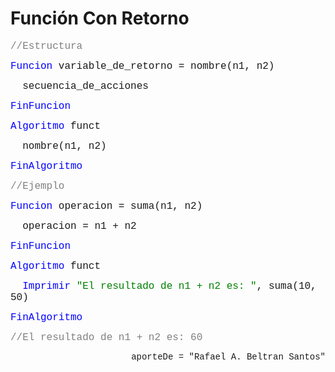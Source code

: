 # Función Con Retorno

<font face="courier new" color="grey" size=3>//Estructura</font>

<font face="courier new" color="blue" size=3>Funcion </font><font face="courier new" size=3>variable_de_retorno = nombre(n1, n2)</font>

<font face="courier new" size=3>&nbsp;&nbsp;secuencia_de_acciones</font>

<font face="courier new" color="blue" size=3>FinFuncion</font>

<font face="courier new" color="blue" size=3>Algoritmo </font><font face="courier new" size=3>funct</font>

<font face="courier new" size=3>&nbsp;&nbsp;nombre(n1, n2)</font>

<font face="courier new" color="blue" size=3>FinAlgoritmo</font>

<font face="courier new" color="grey" size=3>//Ejemplo</font>

<font face="courier new" color="blue" size=3>Funcion </font><font face="courier new" size=3>operacion = suma(n1, n2)</font>

<font face="courier new" size=3>&nbsp;&nbsp;operacion = n1 + n2</font>

<font face="courier new" color="blue" size=3>FinFuncion</font>

<font face="courier new" color="blue" size=3>Algoritmo </font><font face="courier new" size=3>funct</font>

<font face="courier new" color="blue" size=3>&nbsp;&nbsp;Imprimir </font><font face="courier new" color="green" size=3>"El resultado de n1 + n2 es: "</font><font face="courier new" size=3>, suma(10, 50)</font>

<font face="courier new" color="blue" size=3>FinAlgoritmo</font>

<font face="courier new" color="grey" size=3>//El resultado de n1 + n2 es: 60</font>

<p align="right"><font face="courier new"> aporteDe = "Rafael A. Beltran Santos"</p>